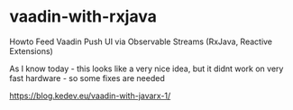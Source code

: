 # vaadin-with-rxjava
Howto Feed Vaadin Push UI via Observable Streams (RxJava, Reactive Extensions)

As I know today - this looks like a very nice idea, but it didnt work on very fast hardware - so some fixes are needed

https://blog.kedev.eu/vaadin-with-javarx-1/

